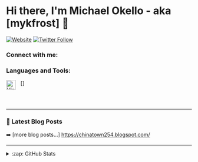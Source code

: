 # Hi there, I'm Michael Okello - aka [mykfrost] 👋 


[![Website](https://img.shields.io/website?label=https://chinatown254.blogspot.com/&style=for-the-badge&url=https%3A%2F%2Fhttps://chinatown254.blogspot.com/)](http://chinatown254.blogspot.com/)
[![Twitter Follow](https://img.shields.io/twitter/follow/mykfrost?color=1DA1F2&logo=twitter&style=for-the-badge)](https://twitter.com/intent/follow?original_referer=https%3A%2F%2Fgithub.com%2Fmykfrost&screen_name=mykfrost)






### Connect with me:



### Languages and Tools:

[<img align="left" alt="Visual Studio Code" width="26px" src="https://cdn.jsdelivr.net/gh/devicons/devicon/icons/vscode/vscode-original.svg" style="padding-right:10px;" />]

<br />
<br />

---


### 📕 Latest Blog Posts

<!-- BLOG-POST-LIST:START -->

<!-- BLOG-POST-LIST:END -->

➡️ [more blog posts...] https://chinatown254.blogspot.com/

---



<details>
  <summary>:zap: GitHub Stats</summary>

  <img align="left" alt="Mike Frost's GitHub Stats" src="https://github-readme-stats.vercel.app/api?username=mykfrost&show_icons=true&hide_border=false&title_color=ff652f&icon_color=FFE400&bg_color=09131B&text_color=ffffff&border_color=0c1a25" />

</details>

[website]: http://chinatown254.blogspot.com/
[twitter]: https://twitter.com/mykfrost
[youtube]: https://youtube.com/mykfrost
[instagram]: https://instagram.com/mykfrost
[linkedin]: https://linkedin.com/in/mykfrost

